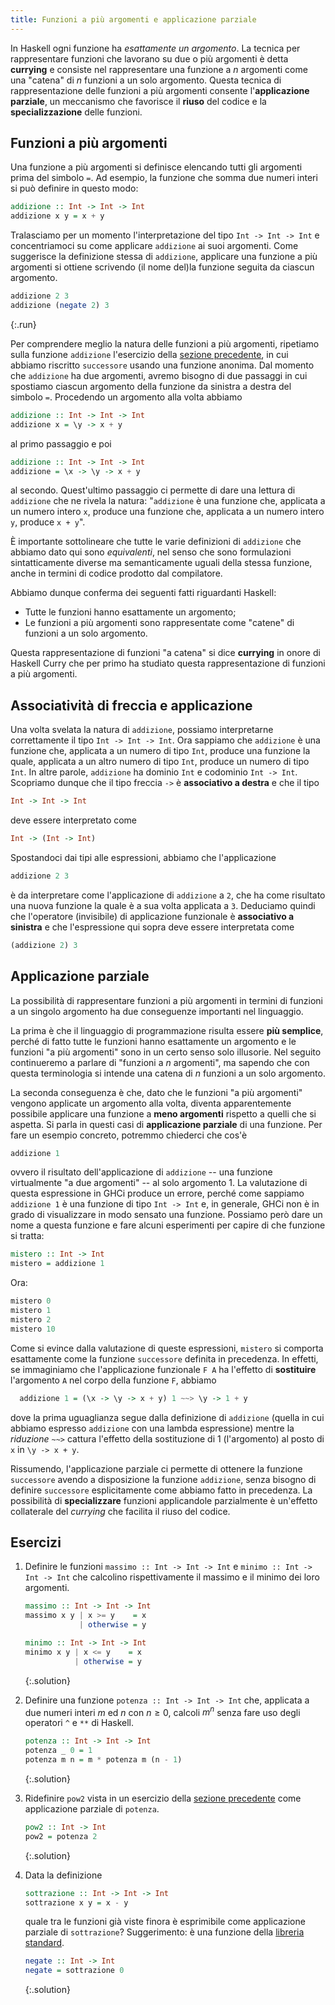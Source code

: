 ```yaml
---
title: Funzioni a più argomenti e applicazione parziale
---
```


In Haskell ogni funzione ha *esattamente un argomento*. La tecnica
per rappresentare funzioni che lavorano su due o più argomenti è
detta **currying** e consiste nel rappresentare una funzione a $n$
argomenti come una "catena" di $n$ funzioni a un solo
argomento. Questa tecnica di rappresentazione delle funzioni a più
argomenti consente l'**applicazione parziale**, un meccanismo che
favorisce il **riuso** del codice e la **specializzazione** delle
funzioni.

## Funzioni a più argomenti

Una funzione a più argomenti si definisce elencando tutti gli
argomenti prima del simbolo `=`. Ad esempio, la funzione che somma
due numeri interi si può definire in questo modo:

``` haskell
addizione :: Int -> Int -> Int
addizione x y = x + y
```

Tralasciamo per un momento l'interpretazione del tipo `Int -> Int ->
Int` e concentriamoci su come applicare `addizione` ai suoi
argomenti. Come suggerisce la definizione stessa di `addizione`,
applicare una funzione a più argomenti si ottiene scrivendo (il nome
del)la funzione seguita da ciascun argomento.

```haskell
addizione 2 3
addizione (negate 2) 3
```
{:.run}

Per comprendere meglio la natura delle funzioni a più argomenti,
ripetiamo sulla funzione `addizione` l'esercizio della [sezione
precedente](Lambda.md), in cui abbiamo riscritto
`successore` usando una funzione anonima. Dal momento che
`addizione` ha due argomenti, avremo bisogno di due passaggi in cui
spostiamo ciascun argomento della funzione da sinistra a destra del
simbolo `=`. Procedendo un argomento alla volta abbiamo

``` haskell
addizione :: Int -> Int -> Int
addizione x = \y -> x + y
```

al primo passaggio e poi

``` haskell
addizione :: Int -> Int -> Int
addizione = \x -> \y -> x + y
```

al secondo. Quest'ultimo passaggio ci permette di dare una lettura
di `addizione` che ne rivela la natura: "`addizione` è una funzione
che, applicata a un numero intero `x`, produce una funzione che,
applicata a un numero intero `y`, produce `x + y`".

È importante sottolineare che tutte le varie definizioni di
`addizione` che abbiamo dato qui sono *equivalenti*, nel senso che
sono formulazioni sintatticamente diverse ma semanticamente uguali
della stessa funzione, anche in termini di codice prodotto dal
compilatore.

Abbiamo dunque conferma dei seguenti fatti riguardanti Haskell:

* Tutte le funzioni hanno esattamente un argomento;
* Le funzioni a più argomenti sono rappresentate come "catene" di
  funzioni a un solo argomento.

Questa rappresentazione di funzioni "a catena" si dice **currying**
in onore di Haskell Curry che per primo ha studiato questa
rappresentazione di funzioni a più argomenti.

## Associatività di freccia e applicazione

Una volta svelata la natura di `addizione`, possiamo interpretarne
correttamente il tipo `Int -> Int -> Int`. Ora sappiamo che
`addizione` è una funzione che, applicata a un numero di tipo `Int`,
produce una funzione la quale, applicata a un altro numero di tipo
`Int`, produce un numero di tipo `Int`. In altre parole, `addizione`
ha dominio `Int` e codominio `Int -> Int`. Scopriamo dunque che il
tipo freccia `->` è **associativo a destra** e che il tipo

``` haskell
Int -> Int -> Int
```

deve essere interpretato come

``` haskell
Int -> (Int -> Int)
```

Spostandoci dai tipi alle espressioni, abbiamo che l'applicazione

``` haskell
addizione 2 3
```

è da interpretare come l'applicazione di `addizione` a `2`, che ha
come risultato una nuova funzione la quale è a sua volta applicata a
`3`. Deduciamo quindi che l'operatore (invisibile) di applicazione
funzionale è **associativo a sinistra** e che l'espressione qui
sopra deve essere interpretata come

``` haskell
(addizione 2) 3
```

## Applicazione parziale

La possibilità di rappresentare funzioni a più argomenti in termini
di funzioni a un singolo argomento ha due conseguenze importanti nel
linguaggio.

La prima è che il linguaggio di programmazione risulta essere **più
semplice**, perché di fatto tutte le funzioni hanno esattamente un
argomento e le funzioni "a più argomenti" sono in un certo senso
solo illusorie. Nel seguito continueremo a parlare di "funzioni a
$n$ argomenti", ma sapendo che con questa terminologia si intende
una catena di $n$ funzioni a un solo argomento.

La seconda conseguenza è che, dato che le funzioni "a più argomenti"
vengono applicate un argomento alla volta, diventa apparentemente
possibile applicare una funzione a **meno argomenti** rispetto a
quelli che si aspetta. Si parla in questi casi di **applicazione
parziale** di una funzione. Per fare un esempio concreto, potremmo
chiederci che cos'è

``` haskell
addizione 1
```

ovvero il risultato dell'applicazione di `addizione` -- una funzione
virtualmente "a due argomenti" -- al solo argomento 1. La
valutazione di questa espressione in GHCi produce un errore, perché
come sappiamo `addizione 1` è una funzione di tipo `Int -> Int` e,
in generale, GHCi non è in grado di visualizzare in modo sensato una
funzione. Possiamo però dare un nome a questa funzione e fare alcuni
esperimenti per capire di che funzione si tratta:

``` haskell
mistero :: Int -> Int
mistero = addizione 1
```

Ora:

``` haskell
mistero 0
mistero 1
mistero 2
mistero 10
```

Come si evince dalla valutazione di queste espressioni, `mistero` si
comporta esattamente come la funzione `successore` definita in
precedenza. In effetti, se immaginiamo che l'applicazione funzionale
`F A` ha l'effetto di **sostituire** l'argomento `A` nel corpo della
funzione `F`, abbiamo

``` haskell
  addizione 1 = (\x -> \y -> x + y) 1 ~~> \y -> 1 + y
```

dove la prima uguaglianza segue dalla definizione di `addizione`
(quella in cui abbiamo espresso `addizione` con una lambda
espressione) mentre la *riduzione* `~~>` cattura l'effetto della
sostituzione di 1 (l'argomento) al posto di `x` in `\y -> x + y`.

Rissumendo, l'applicazione parziale ci permette di ottenere la
funzione `successore` avendo a disposizione la funzione `addizione`,
senza bisogno di definire `successore` esplicitamente come abbiamo
fatto in precedenza. La possibilità di **specializzare** funzioni
applicandole parzialmente è un'effetto collaterale del *currying*
che facilita il riuso del codice.

## Esercizi

1. Definire le funzioni `massimo :: Int -> Int -> Int` e `minimo ::
   Int -> Int -> Int` che calcolino rispettivamente il massimo e il
   minimo dei loro argomenti.
   ```haskell
   massimo :: Int -> Int -> Int
   massimo x y | x >= y    = x
               | otherwise = y

   minimo :: Int -> Int -> Int
   minimo x y | x <= y    = x
              | otherwise = y
   ```
   {:.solution}

2. Definire una funzione `potenza :: Int -> Int -> Int` che,
   applicata a due numeri interi $m$ ed $n$ con $n \geq 0$, calcoli
   $m^n$ senza fare uso degli operatori `^` e `**` di Haskell.
   ```haskell
   potenza :: Int -> Int -> Int
   potenza _ 0 = 1
   potenza m n = m * potenza m (n - 1)
   ```
   {:.solution}

3. Ridefinire `pow2` vista in un esercizio della [sezione
   precedente](Ricorsione.md) come applicazione parziale
   di `potenza`.
   ```haskell
   pow2 :: Int -> Int
   pow2 = potenza 2
   ```
   {:.solution}

4. Data la definizione
   ```haskell
   sottrazione :: Int -> Int -> Int
   sottrazione x y = x - y
   ```
   quale tra le funzioni già viste finora è esprimibile come
   applicazione parziale di `sottrazione`? Suggerimento: è una
   funzione della [libreria standard](Espressioni.md).
   ```haskell
   negate :: Int -> Int
   negate = sottrazione 0
   ```
   {:.solution}
